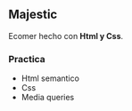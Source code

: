 ## Majestic

Ecomer hecho con  **Html y Css**.

### Practica
 - Html semantico 
 - Css 
 - Media queries
